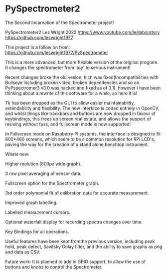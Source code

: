 # PySpectrometer2
The Second Incarnation of the Spectrometer project!

PySpectrometer2 Les Wright 2022
https://www.youtube.com/leslaboratory
https://github.com/leswright1977

This project is a follow on from: https://github.com/leswright1977/PySpectrometer 

This is a more advanced, but more flexible version of the original program. It changes the spectrometer from 'toy' to serious instrument!

Recent changes broke the old vesion, hich was fixed(Incompatibilities with Bullseye including broken video, broken dependencies and so on. PyPspectromer3 v3.0 was hacked and fixed as of 3.1), however I have been thinking about a rewrite of this software for a while, so here it is!


Tk has been dropped as the GUI to allow easier maintainability, extendability and flexibility. The new interface is coded entriely in OpenCV, and whilst things like trackbars and buttons are now dropped in favour of keybindings, this frees up screen real estate, and allows the support of resixing without fuss, and fullscreen mode is now supported!

In Fullscreen mode on Raspberry Pi systems, the interface is designed to fit 800*480 screens, which seem to be a common resolution for RPi LCD's, paving the way for the creation of a stand alone benchtop instrument.


Whats new:

Higher reolution (800px wide graph).

3 row pixel averaging of sensor data.

Fullscreen option for the Spectrometer graph.

3rd order polymonial fit of calibration data for accurate measurement.

Improved graph labelling.

Labelled measurement cursors.

Optional waterfall display for recording spectra changes over time.

Key Bindings for all operations.



Useful features have been kept fromthe previous version, including peak hold, peak detect, Savitsky Golay filter, and the ability to save graphs as png and data as CSV.



Future work:
It is planned to add in GPIO support, to allow the use of buttons and knobs to control the Spectrometer.

